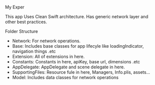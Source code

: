 My Exper

This app Uses Clean Swift architecture. Has generic network layer and other best practices.

Folder Structure
- Network: For network operations.
- Base: Includes base classes for app lifecyle like loadingIndicator, navigation things .etc
- Extension: All of extensions in here.
- Constants: Constants in here, apiKey, base url, dimensions .etc
- AppDelegate: AppDelegate and scene delegate in here.
- SupportingFiles: Resource fule in here, Managers, Info.plis, assets...
- Model: Includes data classes for network operations
